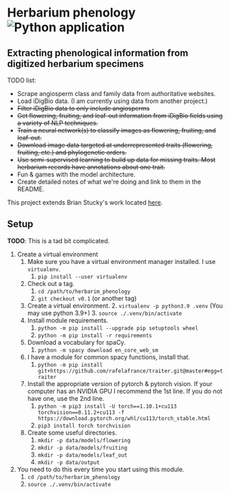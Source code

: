 # Herbarium phenology![Python application](https://github.com/rafelafrance/herbarium_phenology/workflows/CI/badge.svg)

## Extracting phenological information from digitized herbarium specimens

TODO list:
- Scrape angiosperm class and family data from authoritative websites.
- Load iDigBio data. (I am currently using data from another project.)
- ~~Filter iDigBio data to only include angiosperms~~
- ~~Get flowering, fruiting, and leaf-out information from iDigBio fields using a variety of NLP techniques.~~
- ~~Train a neural network(s) to classify images as flowering, fruiting, and leaf-out.~~
- ~~Download image data targeted at underrepresented traits (flowering, fruiting, etc.) and phylogenetic orders.~~
- ~~Use semi-supervised learning to build up data for missing traits. Most herbarium records have annotations about one trait.~~
- Fun & games with the model architecture.
- Create detailed notes of what we're doing and link to them in the README.

This project extends Brian Stucky's work located [here](https://gitlab.com/stuckyb/herbarium_phenology).

## Setup

**TODO**: This is a tad bit complicated.

1. Create a virtual environment
   1. Make sure you have a virtual environment manager installed. I use `virtualenv`.
      1. `pip install --user virtualenv`
   2. Check out a tag.
      1. `cd /path/to/herbarim_phenology`
      2. `git checkout v0.1` (or another tag)
   2. Create a virtual environment.
      2. `virtualenv -p python3.9 .venv` (You may use python 3.9+)
      3. `source ./.venv/bin/activate`
   3. Install module requirements.
      1. `python -m pip install --upgrade pip setuptools wheel`
      2. `python -m pip install -r requirements`
   4. Download a vocabulary for spaCy.
      1. `python -m spacy download en_core_web_sm`
   5. I have a module for common spacy functions, install that.
      1. `python -m pip install git+https://github.com/rafelafrance/traiter.git@master#egg=traiter`
   6. Install the appropriate version of pytorch & pytorch vision. If your computer has an NVIDIA GPU I recommend the 1st line. If you do not have one, use the 2nd line.
      1. `python -m pip3 install -U torch==1.10.1+cu113 torchvision==0.11.2+cu113 -f https://download.pytorch.org/whl/cu113/torch_stable.html`
      2. `pip3 install torch torchvision`
   7. Create some useful directories.
      1. `mkdir -p data/models/flowering`
      1. `mkdir -p data/models/fruiting`
      1. `mkdir -p data/models/leaf_out`
      2. `mkdir -p data/output`
2. You need to do this every time you start using this module.
   1. `cd /path/to/herbarim_phenology`
   2. `source ./.venv/bin/activate`

